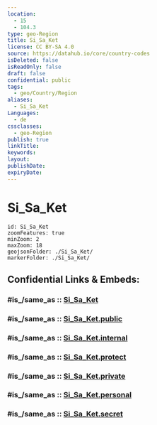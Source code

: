 ```yaml
---
location:
  - 15
  - 104.3
type: geo-Region
title: Si_Sa_Ket
license: CC BY-SA 4.0
source: https://datahub.io/core/country-codes
isDeleted: false
isReadOnly: false
draft: false
confidential: public
tags:
  - geo/Country/Region
aliases:
  - Si_Sa_Ket
Languages:
  - de
cssclasses:
  - geo-Region
publish: true
linkTitle:
keywords:
layout:
publishDate:
expiryDate:
---
```


# Si_Sa_Ket

```leaflet
id: Si_Sa_Ket
zoomFeatures: true 
minZoom: 2 
maxZoom: 18
geojsonFolder: ./Si_Sa_Ket/
markerFolder: ./Si_Sa_Ket/
```


## Confidential Links & Embeds: 

### #is_/same_as :: [Si_Sa_Ket](/_Standards/Earth/Continent/Asia/Asia~South~East/Thailand/Provinces~Thailand/Si_Sa_Ket.md) 

### #is_/same_as :: [Si_Sa_Ket.public](/_public/Earth/Continent/Asia/Asia~South~East/Thailand/Provinces~Thailand/Si_Sa_Ket.public.md) 

### #is_/same_as :: [Si_Sa_Ket.internal](/_internal/Earth/Continent/Asia/Asia~South~East/Thailand/Provinces~Thailand/Si_Sa_Ket.internal.md) 

### #is_/same_as :: [Si_Sa_Ket.protect](/_protect/Earth/Continent/Asia/Asia~South~East/Thailand/Provinces~Thailand/Si_Sa_Ket.protect.md) 

### #is_/same_as :: [Si_Sa_Ket.private](/_private/Earth/Continent/Asia/Asia~South~East/Thailand/Provinces~Thailand/Si_Sa_Ket.private.md) 

### #is_/same_as :: [Si_Sa_Ket.personal](/_personal/Earth/Continent/Asia/Asia~South~East/Thailand/Provinces~Thailand/Si_Sa_Ket.personal.md) 

### #is_/same_as :: [Si_Sa_Ket.secret](/_secret/Earth/Continent/Asia/Asia~South~East/Thailand/Provinces~Thailand/Si_Sa_Ket.secret.md)

